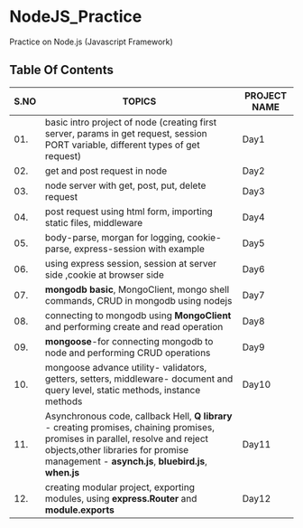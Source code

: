 # NodeJS_Practice
Practice on Node.js (Javascript Framework)

## Table Of Contents

|S.NO|                               TOPICS                                                 | PROJECT NAME      |
|----|--------------------------------------------------------------------------------------|-------------------|
|01. | basic intro project of node (creating first server, params in get request,  session PORT variable, different types of get request)                                               |Day1         |
|02. | get and post request in node       |Day2       |                                          
|03. |  node server with get, post, put, delete request     |Day3      |
|04. |  post request using html form, importing static files, middleware         |Day4      |
|05. | body-parse, morgan for logging, cookie-parse, express-session with example             |Day5       |
|06. |using express session, session at server side ,cookie at browser side                  |Day6        |
|07. | **mongodb basic**, MongoClient, mongo shell commands, CRUD in mongodb using nodejs         |Day7       |
|08. |connecting to mongodb using **MongoClient** and performing create and read operation       |Day8       |
|09. |**mongoose**-for connecting mongodb to node and performing CRUD operations  |Day9      |
|10. |mongoose advance utility- validators, getters, setters, middleware- document and query level, static methods, instance methods  |Day10     |
|11. |Asynchronous code, callback Hell, **Q library** - creating promises, chaining promises, promises in parallel, resolve and reject objects,other libraries for promise management - **asynch.js**, **bluebird.js**, **when.js** |Day11     |
|12. |creating modular project, exporting modules, using **express.Router** and **module.exports**|Day12    |
 

